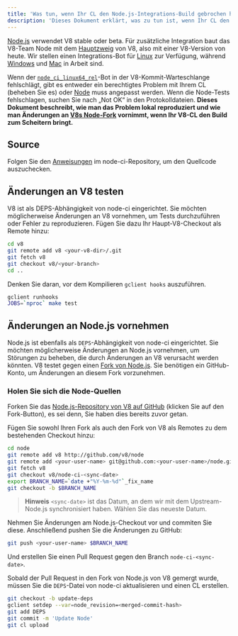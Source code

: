```yaml
---
title: 'Was tun, wenn Ihr CL den Node.js-Integrations-Build gebrochen hat'
description: 'Dieses Dokument erklärt, was zu tun ist, wenn Ihr CL den Node.js-Integrations-Build gebrochen hat.'
---
```

[Node.js](https://github.com/nodejs/node) verwendet V8 stable oder beta. Für zusätzliche Integration baut das V8-Team Node mit dem [Hauptzweig](https://chromium.googlesource.com/v8/v8/+/refs/heads/main) von V8, also mit einer V8-Version von heute. Wir stellen einen Integrations-Bot für [Linux](https://ci.chromium.org/p/node-ci/builders/ci/Node-CI%20Linux64) zur Verfügung, während [Windows](https://ci.chromium.org/p/node-ci/builders/ci/Node-CI%20Win64) und [Mac](https://ci.chromium.org/p/node-ci/builders/ci/Node-CI%20Mac64) in Arbeit sind.

Wenn der [`node_ci_linux64_rel`](https://ci.chromium.org/p/node-ci/builders/try/node_ci_linux64_rel)-Bot in der V8-Kommit-Warteschlange fehlschlägt, gibt es entweder ein berechtigtes Problem mit Ihrem CL (beheben Sie es) oder [Node](https://github.com/v8/node/) muss angepasst werden. Wenn die Node-Tests fehlschlagen, suchen Sie nach „Not OK“ in den Protokolldateien. **Dieses Dokument beschreibt, wie man das Problem lokal reproduziert und wie man Änderungen an [V8s Node-Fork](https://github.com/v8/node/) vornimmt, wenn Ihr V8-CL den Build zum Scheitern bringt.**

## Source

Folgen Sie den [Anweisungen](https://chromium.googlesource.com/v8/node-ci) im node-ci-Repository, um den Quellcode auszuchecken.

## Änderungen an V8 testen

V8 ist als DEPS-Abhängigkeit von node-ci eingerichtet. Sie möchten möglicherweise Änderungen an V8 vornehmen, um Tests durchzuführen oder Fehler zu reproduzieren. Fügen Sie dazu Ihr Haupt-V8-Checkout als Remote hinzu:

```bash
cd v8
git remote add v8 <your-v8-dir>/.git
git fetch v8
git checkout v8/<your-branch>
cd ..
```

Denken Sie daran, vor dem Kompilieren `gclient hooks` auszuführen.

```bash
gclient runhooks
JOBS=`nproc` make test
```

## Änderungen an Node.js vornehmen

Node.js ist ebenfalls als `DEPS`-Abhängigkeit von node-ci eingerichtet. Sie möchten möglicherweise Änderungen an Node.js vornehmen, um Störungen zu beheben, die durch Änderungen an V8 verursacht werden könnten. V8 testet gegen einen [Fork von Node.js](https://github.com/v8/node). Sie benötigen ein GitHub-Konto, um Änderungen an diesem Fork vorzunehmen.

### Holen Sie sich die Node-Quellen

Forken Sie das [Node.js-Repository von V8 auf GitHub](https://github.com/v8/node/) (klicken Sie auf den Fork-Button), es sei denn, Sie haben dies bereits zuvor getan.

Fügen Sie sowohl Ihren Fork als auch den Fork von V8 als Remotes zu dem bestehenden Checkout hinzu:

```bash
cd node
git remote add v8 http://github.com/v8/node
git remote add <your-user-name> git@github.com:<your-user-name>/node.git
git fetch v8
git checkout v8/node-ci-<sync-date>
export BRANCH_NAME=`date +"%Y-%m-%d"`_fix_name
git checkout -b $BRANCH_NAME
```

> **Hinweis** `<sync-date>` ist das Datum, an dem wir mit dem Upstream-Node.js synchronisiert haben. Wählen Sie das neueste Datum.

Nehmen Sie Änderungen am Node.js-Checkout vor und commiten Sie diese. Anschließend pushen Sie die Änderungen zu GitHub:

```bash
git push <your-user-name> $BRANCH_NAME
```

Und erstellen Sie einen Pull Request gegen den Branch `node-ci-<sync-date>`.


Sobald der Pull Request in den Fork von Node.js von V8 gemergt wurde, müssen Sie die `DEPS`-Datei von node-ci aktualisieren und einen CL erstellen.

```bash
git checkout -b update-deps
gclient setdep --var=node_revision=<merged-commit-hash>
git add DEPS
git commit -m 'Update Node'
git cl upload
```
